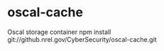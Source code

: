 # oscal-cache
 Oscal storage container
    npm install git://github.nrel.gov/CyberSecurity/oscal-cache.git
